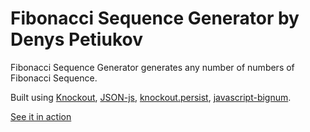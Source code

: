 # Fibonacci Sequence Generator by Denys Petiukov
Fibonacci Sequence Generator generates any number of numbers of Fibonacci Sequence.

Built using [Knockout](http://knockoutjs.com/), [JSON-js](https://github.com/douglascrockford/JSON-js), [knockout.persist](https://github.com/spoike/knockout.persist), [javascript-bignum](https://github.com/jtobey/javascript-bignum).

[See it in action](http://githubprofile.github.io/fibonacci/)
